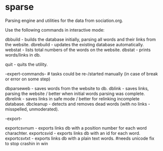 # sparse
Parsing engine and utilities for the data from sociation.org.

Use the following commands in interactive mode:

dbbuild - builds the database initially, parsing all words and their links from the website.
dbrebuild - updates the existing database automatically.
webstat - lists total numbers of the words on the website.
dbstat - prints words/links in db.

quit - quits the utility.

-expert-commands- # tasks could be re-/started manually (in case of break or error on some step)

dbparseweb - saves words from the website to db.
dblink - saves links, parsing the website / better when initial words parsing was complete.
dbrelink - saves links in safe mode / better for relinking incomplete database.
dbcleanup - detects and removes dead words (with no links - misspelled, unmoderated).
  
-export-

exportcsvnum - exports links db with a position number for each word charachter.
exportcsvid - exports links db with an id for each word.
exportcsvtxt - exports links db with a plain text words. #needs unicode fix to stop crashin in win
  
